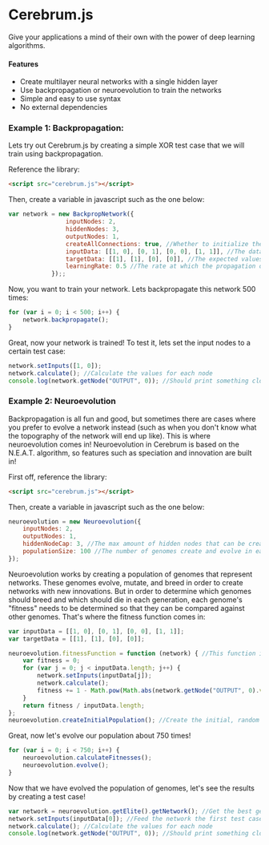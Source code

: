 # Cerebrum.js
Give your applications a mind of their own with the power of deep learning algorithms.

#### Features
  - Create multilayer neural networks with a single hidden layer
  - Use backpropagation or neuroevolution to train the networks
  - Simple and easy to use syntax
  - No external dependencies

### Example 1: Backpropagation:
Lets try out Cerebrum.js by creating a simple XOR test case that we will train using backpropagation.

Reference the library:
```html
<script src="cerebrum.js"></script>
```
Then, create a variable in javascript such as the one below:
```js
var network = new BackpropNetwork({				
				inputNodes: 2,
				hiddenNodes: 3,
				outputNodes: 1,
				createAllConnections: true, //Whether to initialize the network with all the possible connections (alternatively, you create the connections manually)
				inputData: [[1, 0], [0, 1], [0, 0], [1, 1]], //The data to set the input nodes to on each instance. Alternatively, you can set the input node values manually.
				targetData: [[1], [1], [0], [0]], //The expected values for the output nodes. Will be used to train the network
				learningRate: 0.5 //The rate at which the propagation occurs. Higher values = faster learning, but also make the learning more inaccurate.
			});;
```
Now, you want to train your network. Lets backpropagate this network 500 times:
```js
for (var i = 0; i < 500; i++) {
    network.backpropagate();
}
```
Great, now your network is trained! To test it, lets set the input nodes to a certain test case:
```js
network.setInputs([1, 0]);
network.calculate(); //Calculate the values for each node
console.log(network.getNode("OUTPUT", 0)); //Should print something close to "1" (depending on how well the network trained, this value should vary from 1 by a very small amount)
```

### Example 2: Neuroevolution
Backpropagation is all fun and good, but sometimes there are cases where you prefer to evolve a network instead (such as when you don't know what the topography of the network will end up like). This is where neuroevolution comes in! Neuroevolution in Cerebrum is based on the N.E.A.T. algorithm, so features such as speciation and innovation are built in!

First off, reference the library:
```html
<script src="cerebrum.js"></script>
```
Then, create a variable in javascript such as the one below:
```js
neuroevolution = new Neuroevolution({				
	inputNodes: 2,
	outputNodes: 1,
	hiddenNodeCap: 3, //The max amount of hidden nodes that can be created
	populationSize: 100 //The number of genomes create and evolve in each generation
});
```
Neuroevolution works by creating a population of genomes that represent networks. These genomes evolve, mutate, and breed in order to create networks with new innovations. But in order to determine which genomes should breed and which should die in each generation, each genome's "fitness" needs to be determined so that they can be compared against other genomes. That's where the fitness function comes in:

```js
var inputData = [[1, 0], [0, 1], [0, 0], [1, 1]];
var targetData = [[1], [1], [0], [0]];

neuroevolution.fitnessFunction = function (network) { //This function is used by Cerebrum to determine the fitness of each genome. Alternatively, the fitness can be set manually for each genome before the population evolves.
	var fitness = 0;
	for (var j = 0; j < inputData.length; j++) {
		network.setInputs(inputData[j]);
		network.calculate();
		fitness += 1 - Math.pow(Math.abs(network.getNode("OUTPUT", 0).value - targetData[j][0]),  2); //This equation will set the fitness for each genome by comparing how close the genome's network's output is to the target data, when the genome's network is fed the input data. The squaring function is used to disproportionally punish genomes that produce outputs that extremely vary from the target data.
	}
	return fitness / inputData.length;
};
neuroevolution.createInitialPopulation(); //Create the initial, random population of genomes
```
Great, now let's evolve our population about 750 times!
```js
for (var i = 0; i < 750; i++) {
	neuroevolution.calculateFitnesses();
	neuroevolution.evolve();
}
```
Now that we have evolved the population of genomes, let's see the results by creating a test case!
```js
var network = neuroevolution.getElite().getNetwork(); //Get the best genome from the population, and get the network it represents
network.setInputs(inputData[0]); //Feed the network the first test case's values
network.calculate(); //Calculate the values for each node
console.log(network.getNode("OUTPUT", 0)); //Should print something close to "1" (depending on how well the network trained, this value should vary from 1 by a very small amount)
```
